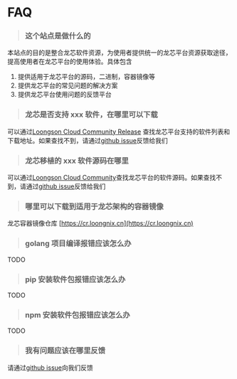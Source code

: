 # FAQ

> ### 这个站点是做什么的

本站点的目的是整合龙芯软件资源，为使用者提供统一的龙芯平台资源获取途径，提高使用者在龙芯平台的使用体验。具体包含

1. 提供适用于龙芯平台的源码，二进制，容器镜像等
2. 提供龙芯平台的常见问题的解决方案
3. 提供龙芯平台使用问题的反馈平台

> ### 龙芯是否支持 xxx 软件，在哪里可以下载

可以通过[Loongson Cloud Community Release](https://loongson-cloud-community.github.io/Loongson-Cloud-Community) 查找龙芯平台支持的软件列表和下载地址。如果查找不到，请通过[github issue](https://github.com/Loongson-Cloud-Community/Loongson-Cloud-Community/issues)反馈给我们

> ### 龙芯移植的 xxx 软件源码在哪里

可以通过[Loongson Cloud Community](https://github.com/Loongson-Cloud-Community)查找龙芯平台的软件源码。如果查找不到，请通过[github issue](https://github.com/Loongson-Cloud-Community/Loongson-Cloud-Community/issues)反馈给我们

> ### 哪里可以下载到适用于龙芯架构的容器镜像

龙芯容器镜像仓库 [https://cr.loongnix.cn](https://cr.loongnix.cn)

> ### golang 项目编译报错应该怎么办

TODO

> ### pip 安装软件包报错应该怎么办

TODO

> ### npm 安装软件包报错应该怎么办

TODO

> ### 我有问题应该在哪里反馈

请通过[github issue](https://github.com/Loongson-Cloud-Community/Loongson-Cloud-Community/issues)向我们反馈
